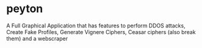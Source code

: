 # peyton
A Full Graphical Application that has features to perform DDOS attacks, Create Fake Profiles, Generate Vignere Ciphers, Ceasar ciphers (also break them) and a
webscraper

